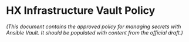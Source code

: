 # HX Infrastructure Vault Policy

*(This document contains the approved policy for managing secrets with Ansible Vault. It should be populated with content from the official draft.)*
